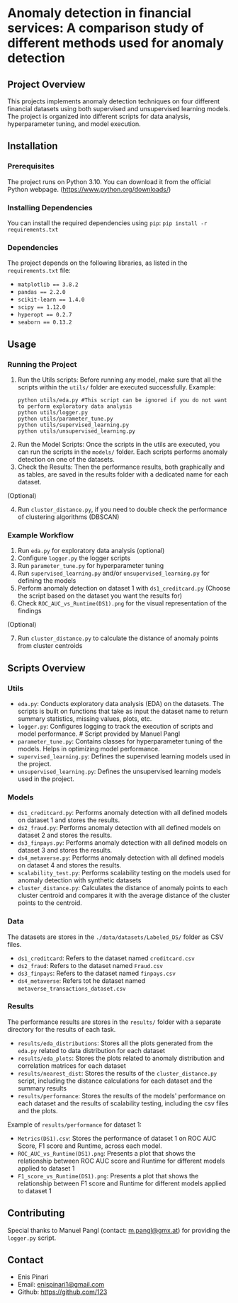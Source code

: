 # Anomaly detection in financial services: A comparison study of different methods used for anomaly detection

## Project Overview
This projects implements anomaly detection techniques on four different financial datasets using both supervised
and unsupervised learning models. The project is organized into different scripts for data analysis, hyperparameter
tuning, and model execution.

## Installation

### Prerequisites
The project runs on Python 3.10. You can download it from the official Python webpage. (https://www.python.org/downloads/)

### Installing Dependencies
You can install the required dependencies using `pip`:
``` pip install -r requirements.txt ```

### Dependencies
The project depends on the following libraries, as listed in the `requirements.txt` file:
- `matplotlib == 3.8.2`
- `pandas == 2.2.0`
- `scikit-learn == 1.4.0`
- `scipy == 1.12.0`
- `hyperopt == 0.2.7`
- `seaborn == 0.13.2`

## Usage

### Running the Project
1. Run the Utils scripts: Before running any model, make sure that all the scripts within the `utils/` folder are executed
successfully.
Example:
    ```
    python utils/eda.py #This script can be ignored if you do not want to perform exploratory data analysis
    python utils/logger.py
    python utils/parameter_tune.py
    python utils/supervised_learning.py
    python utils/unsupervised_learning.py
    ```
2. Run the Model Scripts: Once the scripts in the utils are executed, you can run the scripts in the `models/` folder.
Each scripts performs anomaly detection on one of the datasets.
3. Check the Results: Then the performance results, both graphically and as tables, are saved in the results folder with
a dedicated name for each dataset.

(Optional)

4. Run `cluster_distance.py`, if you need to double check the performance of clustering algorithms (DBSCAN)

### Example Workflow
1. Run `eda.py` for exploratory data analysis (optional)
2. Configure `logger.py` the logger scripts
3. Run `parameter_tune.py` for hyperparameter tuning
4. Run `supervised_learning.py` and/or `unsupervised_learning.py` for defining the models
5. Perform anomaly detection on dataset 1 with `ds1_creditcard.py` (Choose the script based on the dataset you want the results for)
6. Check `ROC_AUC_vs_Runtime(DS1).png` for the visual representation of the findings

(Optional)

7. Run `cluster_distance.py` to calculate the distance of anomaly points from cluster centroids

## Scripts Overview

### Utils
- `eda.py`: Conducts exploratory data analysis (EDA) on the datasets. The scripts is built on functions that take as input
the dataset name to return summary statistics, missing values, plots, etc.
- `logger.py`: Configures logging to track the execution of scripts and model performance. # Script provided by Manuel Pangl
- `parameter_tune.py`: Contains classes for hyperparameter tuning of the models. Helps in optimizing model performance.
- `supervised_learning.py`: Defines the supervised learning models used in the project.
- `unsupervised_learning.py`: Defines the unsupervised learning models used in the project.

### Models
- `ds1_creditcard.py`: Performs anomaly detection with all defined models on dataset 1 and stores the results.
- `ds2_fraud.py`: Performs anomaly detection with all defined models on dataset 2 and stores the results.
- `ds3_finpays.py`: Performs anomaly detection with all defined models on dataset 3 and stores the results.
- `ds4_metaverse.py`: Performs anomaly detection with all defined models on dataset 4 and stores the results.
- `scalability_test.py`: Performs scalability testing on the models used for anomaly detection with synthetic datasets
- `cluster_distance.py`: Calculates the distance of anomaly points to each cluster centroid and compares it with the
average distance of the cluster points to the centroid.

### Data
The datasets are stores in the `./data/datasets/Labeled_DS/` folder as CSV files.
- `ds1_creditcard`: Refers to the dataset named `creditcard.csv`
- `ds2_fraud`: Refers to the dataset named `Fraud.csv`
- `ds3_finpays`: Refers to the dataset named `finpays.csv`
- `ds4_metaverse`: Refers tot he dataset named `metaverse_transactions_dataset.csv`

### Results
The performance results are stores in the `results/` folder with a separate directory for the results of each task.

- `results/eda_distributions`: Stores all the plots generated from the `eda.py` related to data distribution for each dataset
- `results/eda_plots`: Stores the plots related to anomaly distribution and correlation matrices for each dataset
- `results/nearest_dist`: Stores the results of the `cluster_distance.py` script, including the distance calculations for each dataset and the summary results
- `results/performance`: Stores the results of the models' performance on each dataset and the results of scalability testing, including the csv files and the plots.

Example of `results/performance` for dataset 1:
- `Metrics(DS1).csv`: Stores the performance of dataset 1 on ROC AUC Score, F1 score and Runtime, across each model.
- `ROC_AUC_vs_Runtime(DS1).png`: Presents a plot that shows the relationship between ROC AUC score and Runtime for different
models applied to dataset 1
- `F1_score_vs_Runtime(DS1).png`: Presents a plot that shows the relationship between F1 score and Runtime for different
models applied to dataset 1

## Contributing
Special thanks to Manuel Pangl (contact: m.pangl@gmx.at) for providing the `logger.py` script.

## Contact
- Enis Pinari
- Email: enispinari1@gmail.com
- Github: https://github.com/123